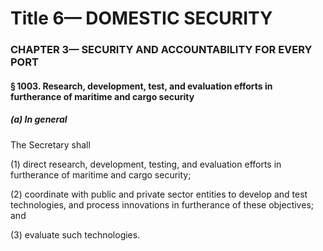 
# Title 6— DOMESTIC SECURITY
### CHAPTER 3— SECURITY AND ACCOUNTABILITY FOR EVERY PORT
#### § 1003. Research, development, test, and evaluation efforts in furtherance of maritime and cargo security
##### (a) In general

The Secretary shall

(1) direct research, development, testing, and evaluation efforts in furtherance of maritime and cargo security;

(2) coordinate with public and private sector entities to develop and test technologies, and process innovations in furtherance of these objectives; and

(3) evaluate such technologies.
